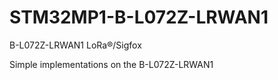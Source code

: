 # STM32MP1-B-L072Z-LRWAN1
B-L072Z-LRWAN1 LoRa®/Sigfox

Simple implementations on the B-L072Z-LRWAN1
